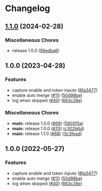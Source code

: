 # Changelog

## [1.1.0](https://github.com/kenhowardpdx/auto-merge-action/compare/v1.0.0...v1.1.0) (2024-02-28)


### Miscellaneous Chores

* release 1.0.0 ([59edba6](https://github.com/kenhowardpdx/auto-merge-action/commit/59edba6261f62b5d12b45e6e9c486de265f1c388))

## 1.0.0 (2023-04-28)


### Features

* capture enable and token inputs ([8fa3477](https://github.com/kenhowardpdx/auto-merge-action/commit/8fa34770e7bc8ece0d5d399c8f7cf86b8b7e8e5b))
* enable auto merge ([#11](https://github.com/kenhowardpdx/auto-merge-action/issues/11)) ([50d98be](https://github.com/kenhowardpdx/auto-merge-action/commit/50d98be070d6e7e73470cd98fa8e767f89d9d4be))
* log when skipped ([#40](https://github.com/kenhowardpdx/auto-merge-action/issues/40)) ([663c28e](https://github.com/kenhowardpdx/auto-merge-action/commit/663c28ec5cb9ce77eda61883e8ccbd598e7d37a4))


### Miscellaneous Chores

* **main:** release 1.0.0 ([#69](https://github.com/kenhowardpdx/auto-merge-action/issues/69)) ([5600f5a](https://github.com/kenhowardpdx/auto-merge-action/commit/5600f5a8aff8e409b88368eb740c2027266cb8fd))
* **main:** release 1.0.0 ([#70](https://github.com/kenhowardpdx/auto-merge-action/issues/70)) ([c302b6d](https://github.com/kenhowardpdx/auto-merge-action/commit/c302b6d4c997c77a348de08c4b094402a0652818))
* **main:** release 1.1.0 ([#68](https://github.com/kenhowardpdx/auto-merge-action/issues/68)) ([3c3fead](https://github.com/kenhowardpdx/auto-merge-action/commit/3c3feada96716c67cc84710c460a70914c27135e))

## 1.0.0 (2022-05-27)


### Features

* capture enable and token inputs ([8fa3477](https://github.com/kenhowardpdx/auto-merge-action/commit/8fa34770e7bc8ece0d5d399c8f7cf86b8b7e8e5b))
* enable auto merge ([#11](https://github.com/kenhowardpdx/auto-merge-action/issues/11)) ([50d98be](https://github.com/kenhowardpdx/auto-merge-action/commit/50d98be070d6e7e73470cd98fa8e767f89d9d4be))
* log when skipped ([#40](https://github.com/kenhowardpdx/auto-merge-action/issues/40)) ([663c28e](https://github.com/kenhowardpdx/auto-merge-action/commit/663c28ec5cb9ce77eda61883e8ccbd598e7d37a4))
